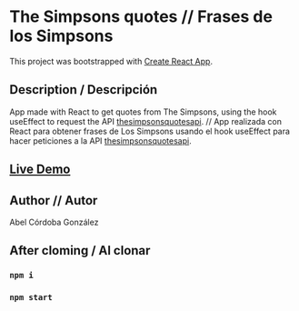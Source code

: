 # The Simpsons quotes // Frases de los Simpsons

This project was bootstrapped with [Create React App](https://github.com/facebook/create-react-app).

## Description / Descripción

App made with React to get quotes from The Simpsons, using the hook useEffect to request the API [thesimpsonsquotesapi](https://thesimpsonsquoteapi.glitch.me/).
// App realizada con React para obtener frases de     Los Simpsons usando el hook useEffect para hacer peticiones a la API [thesimpsonsquotesapi](https://thesimpsonsquoteapi.glitch.me/). 

## [Live Demo](https://abelcg.github.io/theSimpsonsQuotes-frasesSimpsons/)

## Author // Autor
Abel Córdoba González
## After cloming / Al clonar

### `npm i`
### `npm start`


